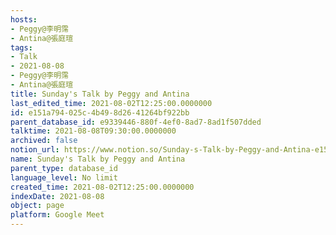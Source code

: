 ```yaml
---
hosts:
- Peggy@李明霈
- Antina@張庭瑄
tags:
- Talk
- 2021-08-08
- Peggy@李明霈
- Antina@張庭瑄
title: Sunday's Talk by Peggy and Antina
last_edited_time: 2021-08-02T12:25:00.0000000
id: e151a794-025c-4b49-8d26-41264bf922bb
parent_database_id: e9339446-880f-4ef0-8ad7-8ad1f507dded
talktime: 2021-08-08T09:30:00.0000000
archived: false
notion_url: https://www.notion.so/Sunday-s-Talk-by-Peggy-and-Antina-e151a794025c4b498d2641264bf922bb
name: Sunday's Talk by Peggy and Antina
parent_type: database_id
language_level: No limit
created_time: 2021-08-02T12:25:00.0000000
indexDate: 2021-08-08
object: page
platform: Google Meet
---
```







